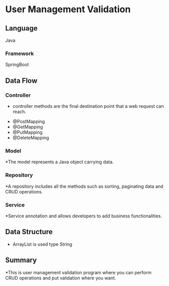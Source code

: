 # User Management Validation #

## Language ##
Java 

###  Framework  ###
SpringBoot

## Data Flow ##

### Controller ###
* controller methods are the final destination point that a web request can reach.
- @PostMapping
- @GetMapping
- @PutMapping
- @DeleteMapping

### Model ###
*The model represents a Java object carrying data.

### Repository ###
*A repository includes all the methods such as sorting, paginating data and CRUD operations.

### Service ###
*Service annotation and allows developers to add business functionalities.

## Data Structure ##
* ArrayList is used type String

## Summary ##
*This is user management validation program where you can perform CRUD operations and put validation where you want.